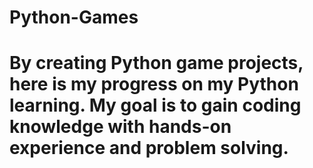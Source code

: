 # Python-Games
# By creating Python game projects, here is my progress on my Python learning. My goal is to gain coding knowledge with hands-on experience and problem solving.
